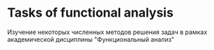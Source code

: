# Tasks of functional analysis

Изучение некоторых численных методов решения задач в рамках академической дисциплины "Функциональный анализ"
